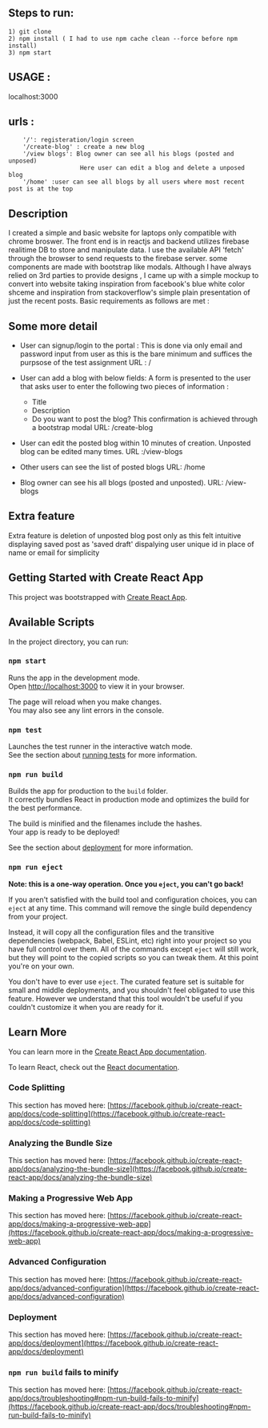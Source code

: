 ## Steps to run:
    1) git clone 
    2) npm install ( I had to use npm cache clean --force before npm install)
    3) npm start
## USAGE :
localhost:3000
## urls : 
        '/': registeration/login screen
        '/create-blog' : create a new blog
        '/view blogs': Blog owner can see all his blogs (posted and unposed)
                        Here user can edit a blog and delete a unposed blog
        '/home' :user can see all blogs by all users where most recent post is at the top

## Description
I created a simple and basic website for laptops only compatible with chrome broswer. The front end is in reactjs and backend utilizes firebase realitime DB to store and manipulate data. I use the available API 'fetch' through the browser to send requests to the firebase server. some components are made with bootstrap like modals. Although I have always relied on 3rd parties to provide designs , I came up with a simple mockup to convert into website taking inspiration from facebook's blue white color shceme and inspiration from stackoverflow's simple plain presentation of just the recent posts. Basic requirements as follows are met :

## Some more detail
- User can signup/login to the portal :
    This is done via only email and password input from user as this is the bare minimum and suffices
    the purpsose of the test assignment
    URL : /

- User can add a blog with below fields:
    A form is presented to the user that asks user to enter the following two pieces of information : 
    -   Title
    - Description
    - Do you want to post the blog? This confirmation is achieved through a bootstrap modal
    URL: /create-blog

- User can edit the posted blog within 10 minutes of creation. Unposted blog can be edited many times.
    URL :/view-blogs

- Other users can see the list of posted blogs
    URL: /home

- Blog owner can see his all blogs (posted and unposted).
    URL: /view-blogs

## Extra feature    
Extra feature is deletion of unposted blog post only as this felt intuitive
displaying saved post as 'saved draft'
dispalying user unique id in place of name or email for simplicity


## Getting Started with Create React App

This project was bootstrapped with [Create React App](https://github.com/facebook/create-react-app).

## Available Scripts

In the project directory, you can run:

### `npm start`

Runs the app in the development mode.\
Open [http://localhost:3000](http://localhost:3000) to view it in your browser.

The page will reload when you make changes.\
You may also see any lint errors in the console.

### `npm test`

Launches the test runner in the interactive watch mode.\
See the section about [running tests](https://facebook.github.io/create-react-app/docs/running-tests) for more information.

### `npm run build`

Builds the app for production to the `build` folder.\
It correctly bundles React in production mode and optimizes the build for the best performance.

The build is minified and the filenames include the hashes.\
Your app is ready to be deployed!

See the section about [deployment](https://facebook.github.io/create-react-app/docs/deployment) for more information.

### `npm run eject`

**Note: this is a one-way operation. Once you `eject`, you can't go back!**

If you aren't satisfied with the build tool and configuration choices, you can `eject` at any time. This command will remove the single build dependency from your project.

Instead, it will copy all the configuration files and the transitive dependencies (webpack, Babel, ESLint, etc) right into your project so you have full control over them. All of the commands except `eject` will still work, but they will point to the copied scripts so you can tweak them. At this point you're on your own.

You don't have to ever use `eject`. The curated feature set is suitable for small and middle deployments, and you shouldn't feel obligated to use this feature. However we understand that this tool wouldn't be useful if you couldn't customize it when you are ready for it.

## Learn More

You can learn more in the [Create React App documentation](https://facebook.github.io/create-react-app/docs/getting-started).

To learn React, check out the [React documentation](https://reactjs.org/).

### Code Splitting

This section has moved here: [https://facebook.github.io/create-react-app/docs/code-splitting](https://facebook.github.io/create-react-app/docs/code-splitting)

### Analyzing the Bundle Size

This section has moved here: [https://facebook.github.io/create-react-app/docs/analyzing-the-bundle-size](https://facebook.github.io/create-react-app/docs/analyzing-the-bundle-size)

### Making a Progressive Web App

This section has moved here: [https://facebook.github.io/create-react-app/docs/making-a-progressive-web-app](https://facebook.github.io/create-react-app/docs/making-a-progressive-web-app)

### Advanced Configuration

This section has moved here: [https://facebook.github.io/create-react-app/docs/advanced-configuration](https://facebook.github.io/create-react-app/docs/advanced-configuration)

### Deployment

This section has moved here: [https://facebook.github.io/create-react-app/docs/deployment](https://facebook.github.io/create-react-app/docs/deployment)

### `npm run build` fails to minify

This section has moved here: [https://facebook.github.io/create-react-app/docs/troubleshooting#npm-run-build-fails-to-minify](https://facebook.github.io/create-react-app/docs/troubleshooting#npm-run-build-fails-to-minify)
